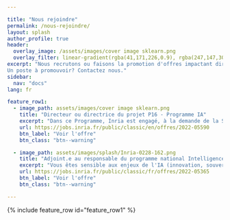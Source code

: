 ```yaml
---

title: "Nous rejoindre"
permalink: /nous-rejoindre/
layout: splash
author_profile: true
header:
  overlay_image: /assets/images/cover image sklearn.png
  overlay_filter: linear-gradient(rgba(41,171,226,0.9), rgba(247,147,30,0.9))
excerpt: "Nous recrutons ou faisons la promotion d'offres impactant directement les activités du logiciel scikit-learn.
Un poste à promouvoir? Contactez nous."
sidebar:
  nav: "docs"
lang: fr

feature_row1:
  - image_path: assets/images/cover image sklearn.png
    title: "Directeur ou directrice du projet P16 - Programme IA"
    excerpt: "Dans ce Programme, Inria est engagé, à la demande de la Stratégie Nationale en IA, dans un programme, nommé P16, de création de communs technologiques en IA au service de l’écosystème Français et Européen."
    url: https://jobs.inria.fr/public/classic/en/offres/2022-05590
    btn_label: "Voir l'offre"
    btn_class: "btn--warning"

  - image_path: assets/images/splash/Inria-0228-162.png
    title: "Adjoint.e au responsable du programme national Intelligence Artificielle"
    excerpt: "Vous êtes sensible aux enjeux de l'IA (innovation, souveraineté, responsabilité) et du numérique en général et souhaitez participer au développement de projets ambitieux au sein de l'Institut"
    url: https://jobs.inria.fr/public/classic/fr/offres/2022-05365
    btn_label: "Voir l'offre"
    btn_class: "btn--warning"

---
```


{% include feature_row id="feature_row1" %}
